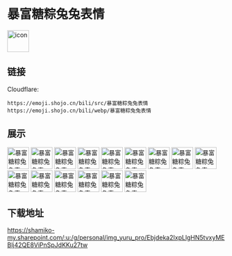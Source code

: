 # 暴富糖粽兔兔表情
<img src="https://emoji.shojo.cn/bili/src/暴富糖粽兔兔表情/icon.png" width="50" height="50" alt="icon">

## 链接
Cloudflare:
```
https://emoji.shojo.cn/bili/src/暴富糖粽兔兔表情
https://emoji.shojo.cn/bili/webp/暴富糖粽兔兔表情
```
## 展示
<img src="https://emoji.shojo.cn/bili/src/暴富糖粽兔兔表情/暴富糖粽兔兔表情-买买买.png" width="50" height="50" alt="暴富糖粽兔兔表情-买买买">
<img src="https://emoji.shojo.cn/bili/src/暴富糖粽兔兔表情/暴富糖粽兔兔表情-兔兔许愿.png" width="50" height="50" alt="暴富糖粽兔兔表情-兔兔许愿">
<img src="https://emoji.shojo.cn/bili/src/暴富糖粽兔兔表情/暴富糖粽兔兔表情-来啦来啦.png" width="50" height="50" alt="暴富糖粽兔兔表情-来啦来啦">
<img src="https://emoji.shojo.cn/bili/src/暴富糖粽兔兔表情/暴富糖粽兔兔表情-红包来啦.png" width="50" height="50" alt="暴富糖粽兔兔表情-红包来啦">
<img src="https://emoji.shojo.cn/bili/src/暴富糖粽兔兔表情/暴富糖粽兔兔表情-吃吃吃.png" width="50" height="50" alt="暴富糖粽兔兔表情-吃吃吃">
<img src="https://emoji.shojo.cn/bili/src/暴富糖粽兔兔表情/暴富糖粽兔兔表情-发大财.png" width="50" height="50" alt="暴富糖粽兔兔表情-发大财">
<img src="https://emoji.shojo.cn/bili/src/暴富糖粽兔兔表情/暴富糖粽兔兔表情-谢谢老板.png" width="50" height="50" alt="暴富糖粽兔兔表情-谢谢老板">
<img src="https://emoji.shojo.cn/bili/src/暴富糖粽兔兔表情/暴富糖粽兔兔表情-乖巧.png" width="50" height="50" alt="暴富糖粽兔兔表情-乖巧">
<img src="https://emoji.shojo.cn/bili/src/暴富糖粽兔兔表情/暴富糖粽兔兔表情-好运连连.png" width="50" height="50" alt="暴富糖粽兔兔表情-好运连连">
<img src="https://emoji.shojo.cn/bili/src/暴富糖粽兔兔表情/暴富糖粽兔兔表情-大吉大利.png" width="50" height="50" alt="暴富糖粽兔兔表情-大吉大利">
<img src="https://emoji.shojo.cn/bili/src/暴富糖粽兔兔表情/暴富糖粽兔兔表情-好运来.png" width="50" height="50" alt="暴富糖粽兔兔表情-好运来">
<img src="https://emoji.shojo.cn/bili/src/暴富糖粽兔兔表情/暴富糖粽兔兔表情-福气满满.png" width="50" height="50" alt="暴富糖粽兔兔表情-福气满满">
<img src="https://emoji.shojo.cn/bili/src/暴富糖粽兔兔表情/暴富糖粽兔兔表情-心想事成.png" width="50" height="50" alt="暴富糖粽兔兔表情-心想事成">
<img src="https://emoji.shojo.cn/bili/src/暴富糖粽兔兔表情/暴富糖粽兔兔表情-苹安喜乐.png" width="50" height="50" alt="暴富糖粽兔兔表情-苹安喜乐">
<img src="https://emoji.shojo.cn/bili/src/暴富糖粽兔兔表情/暴富糖粽兔兔表情-兔圆家润.png" width="50" height="50" alt="暴富糖粽兔兔表情-兔圆家润">

## 下载地址

https://shamiko-my.sharepoint.com/:u:/g/personal/img_yuru_pro/Ebjdeka2IxpLlgHN5tvxyMEBlj42QE8ViPnSpJdKKu27tw